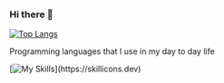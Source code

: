### Hi there 👋

[![Top Langs](https://github-readme-stats.vercel.app/api/top-langs/?username=MMarcimiano&hide_progress=true)](https://github.com/anuraghazra/github-readme-stats)

Programming languages that I use in my day to day life

[![My Skills](https://skillicons.dev/icons?i=py,flask,html,css,js,java,mysql,)](https://skillicons.dev)
